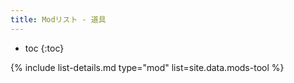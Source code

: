 ```yaml
---
title: Modリスト - 道具
---
```


- toc
{:toc}

{% include list-details.md type="mod" list=site.data.mods-tool %}
